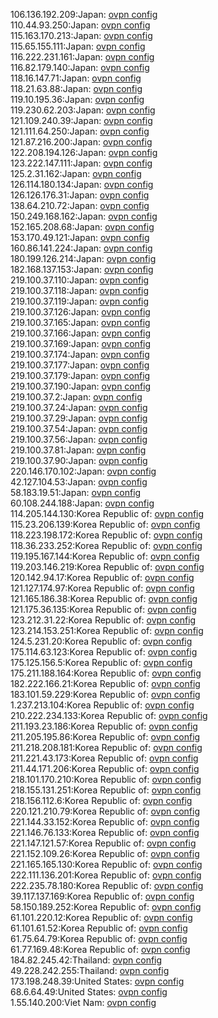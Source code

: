 106.136.192.209:Japan: [ovpn config](vpn/106_136_192_209.ovpn)  
110.44.93.250:Japan: [ovpn config](vpn/110_44_93_250.ovpn)  
115.163.170.213:Japan: [ovpn config](vpn/115_163_170_213.ovpn)  
115.65.155.111:Japan: [ovpn config](vpn/115_65_155_111.ovpn)  
116.222.231.161:Japan: [ovpn config](vpn/116_222_231_161.ovpn)  
116.82.179.140:Japan: [ovpn config](vpn/116_82_179_140.ovpn)  
118.16.147.71:Japan: [ovpn config](vpn/118_16_147_71.ovpn)  
118.21.63.88:Japan: [ovpn config](vpn/118_21_63_88.ovpn)  
119.10.195.36:Japan: [ovpn config](vpn/119_10_195_36.ovpn)  
119.230.62.203:Japan: [ovpn config](vpn/119_230_62_203.ovpn)  
121.109.240.39:Japan: [ovpn config](vpn/121_109_240_39.ovpn)  
121.111.64.250:Japan: [ovpn config](vpn/121_111_64_250.ovpn)  
121.87.216.200:Japan: [ovpn config](vpn/121_87_216_200.ovpn)  
122.208.194.126:Japan: [ovpn config](vpn/122_208_194_126.ovpn)  
123.222.147.111:Japan: [ovpn config](vpn/123_222_147_111.ovpn)  
125.2.31.162:Japan: [ovpn config](vpn/125_2_31_162.ovpn)  
126.114.180.134:Japan: [ovpn config](vpn/126_114_180_134.ovpn)  
126.126.176.31:Japan: [ovpn config](vpn/126_126_176_31.ovpn)  
138.64.210.72:Japan: [ovpn config](vpn/138_64_210_72.ovpn)  
150.249.168.162:Japan: [ovpn config](vpn/150_249_168_162.ovpn)  
152.165.208.68:Japan: [ovpn config](vpn/152_165_208_68.ovpn)  
153.170.49.121:Japan: [ovpn config](vpn/153_170_49_121.ovpn)  
160.86.141.224:Japan: [ovpn config](vpn/160_86_141_224.ovpn)  
180.199.126.214:Japan: [ovpn config](vpn/180_199_126_214.ovpn)  
182.168.137.153:Japan: [ovpn config](vpn/182_168_137_153.ovpn)  
219.100.37.110:Japan: [ovpn config](vpn/219_100_37_110.ovpn)  
219.100.37.118:Japan: [ovpn config](vpn/219_100_37_118.ovpn)  
219.100.37.119:Japan: [ovpn config](vpn/219_100_37_119.ovpn)  
219.100.37.126:Japan: [ovpn config](vpn/219_100_37_126.ovpn)  
219.100.37.165:Japan: [ovpn config](vpn/219_100_37_165.ovpn)  
219.100.37.166:Japan: [ovpn config](vpn/219_100_37_166.ovpn)  
219.100.37.169:Japan: [ovpn config](vpn/219_100_37_169.ovpn)  
219.100.37.174:Japan: [ovpn config](vpn/219_100_37_174.ovpn)  
219.100.37.177:Japan: [ovpn config](vpn/219_100_37_177.ovpn)  
219.100.37.179:Japan: [ovpn config](vpn/219_100_37_179.ovpn)  
219.100.37.190:Japan: [ovpn config](vpn/219_100_37_190.ovpn)  
219.100.37.2:Japan: [ovpn config](vpn/219_100_37_2.ovpn)  
219.100.37.24:Japan: [ovpn config](vpn/219_100_37_24.ovpn)  
219.100.37.29:Japan: [ovpn config](vpn/219_100_37_29.ovpn)  
219.100.37.54:Japan: [ovpn config](vpn/219_100_37_54.ovpn)  
219.100.37.56:Japan: [ovpn config](vpn/219_100_37_56.ovpn)  
219.100.37.81:Japan: [ovpn config](vpn/219_100_37_81.ovpn)  
219.100.37.90:Japan: [ovpn config](vpn/219_100_37_90.ovpn)  
220.146.170.102:Japan: [ovpn config](vpn/220_146_170_102.ovpn)  
42.127.104.53:Japan: [ovpn config](vpn/42_127_104_53.ovpn)  
58.183.19.51:Japan: [ovpn config](vpn/58_183_19_51.ovpn)  
60.108.244.188:Japan: [ovpn config](vpn/60_108_244_188.ovpn)  
114.205.144.130:Korea Republic of: [ovpn config](vpn/114_205_144_130.ovpn)  
115.23.206.139:Korea Republic of: [ovpn config](vpn/115_23_206_139.ovpn)  
118.223.198.172:Korea Republic of: [ovpn config](vpn/118_223_198_172.ovpn)  
118.36.233.252:Korea Republic of: [ovpn config](vpn/118_36_233_252.ovpn)  
119.195.167.144:Korea Republic of: [ovpn config](vpn/119_195_167_144.ovpn)  
119.203.146.219:Korea Republic of: [ovpn config](vpn/119_203_146_219.ovpn)  
120.142.94.17:Korea Republic of: [ovpn config](vpn/120_142_94_17.ovpn)  
121.127.174.97:Korea Republic of: [ovpn config](vpn/121_127_174_97.ovpn)  
121.165.186.38:Korea Republic of: [ovpn config](vpn/121_165_186_38.ovpn)  
121.175.36.135:Korea Republic of: [ovpn config](vpn/121_175_36_135.ovpn)  
123.212.31.22:Korea Republic of: [ovpn config](vpn/123_212_31_22.ovpn)  
123.214.153.251:Korea Republic of: [ovpn config](vpn/123_214_153_251.ovpn)  
124.5.231.20:Korea Republic of: [ovpn config](vpn/124_5_231_20.ovpn)  
175.114.63.123:Korea Republic of: [ovpn config](vpn/175_114_63_123.ovpn)  
175.125.156.5:Korea Republic of: [ovpn config](vpn/175_125_156_5.ovpn)  
175.211.188.164:Korea Republic of: [ovpn config](vpn/175_211_188_164.ovpn)  
182.222.166.21:Korea Republic of: [ovpn config](vpn/182_222_166_21.ovpn)  
183.101.59.229:Korea Republic of: [ovpn config](vpn/183_101_59_229.ovpn)  
1.237.213.104:Korea Republic of: [ovpn config](vpn/1_237_213_104.ovpn)  
210.222.234.133:Korea Republic of: [ovpn config](vpn/210_222_234_133.ovpn)  
211.193.23.186:Korea Republic of: [ovpn config](vpn/211_193_23_186.ovpn)  
211.205.195.86:Korea Republic of: [ovpn config](vpn/211_205_195_86.ovpn)  
211.218.208.181:Korea Republic of: [ovpn config](vpn/211_218_208_181.ovpn)  
211.221.43.173:Korea Republic of: [ovpn config](vpn/211_221_43_173.ovpn)  
211.44.171.206:Korea Republic of: [ovpn config](vpn/211_44_171_206.ovpn)  
218.101.170.210:Korea Republic of: [ovpn config](vpn/218_101_170_210.ovpn)  
218.155.131.251:Korea Republic of: [ovpn config](vpn/218_155_131_251.ovpn)  
218.156.112.6:Korea Republic of: [ovpn config](vpn/218_156_112_6.ovpn)  
220.121.210.79:Korea Republic of: [ovpn config](vpn/220_121_210_79.ovpn)  
221.144.33.152:Korea Republic of: [ovpn config](vpn/221_144_33_152.ovpn)  
221.146.76.133:Korea Republic of: [ovpn config](vpn/221_146_76_133.ovpn)  
221.147.121.57:Korea Republic of: [ovpn config](vpn/221_147_121_57.ovpn)  
221.152.109.26:Korea Republic of: [ovpn config](vpn/221_152_109_26.ovpn)  
221.165.165.130:Korea Republic of: [ovpn config](vpn/221_165_165_130.ovpn)  
222.111.136.201:Korea Republic of: [ovpn config](vpn/222_111_136_201.ovpn)  
222.235.78.180:Korea Republic of: [ovpn config](vpn/222_235_78_180.ovpn)  
39.117.137.169:Korea Republic of: [ovpn config](vpn/39_117_137_169.ovpn)  
58.150.189.252:Korea Republic of: [ovpn config](vpn/58_150_189_252.ovpn)  
61.101.220.12:Korea Republic of: [ovpn config](vpn/61_101_220_12.ovpn)  
61.101.61.52:Korea Republic of: [ovpn config](vpn/61_101_61_52.ovpn)  
61.75.64.79:Korea Republic of: [ovpn config](vpn/61_75_64_79.ovpn)  
61.77.169.48:Korea Republic of: [ovpn config](vpn/61_77_169_48.ovpn)  
184.82.245.42:Thailand: [ovpn config](vpn/184_82_245_42.ovpn)  
49.228.242.255:Thailand: [ovpn config](vpn/49_228_242_255.ovpn)  
173.198.248.39:United States: [ovpn config](vpn/173_198_248_39.ovpn)  
68.6.64.49:United States: [ovpn config](vpn/68_6_64_49.ovpn)  
1.55.140.200:Viet Nam: [ovpn config](vpn/1_55_140_200.ovpn)  

